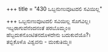 +++
title = "430 ಒಬ್ಬನುಣುವೂಟದಲಿ ಸವಿಯಿಲ್ಲ"

+++
ಒಬ್ಬನುಣುವೂಟದಲಿ ಸವಿಯಿಲ್ಲ ಸೊಗವಿಲ್ಲ।  
ಇಬ್ಬರಾಗುವೆನೆಂದನಂತೆ ಪರಬೊಮ್ಮಂ॥  
ಹೆಬ್ಬದುಕನೊಂಟಿತನದೊಳದೇನು ಬದುಕುವೆಯೊ?।  
ತಬ್ಬಿಕೊಳೊ ವಿಶ್ವವನು - ಮಂಕುತಿಮ್ಮ॥  
